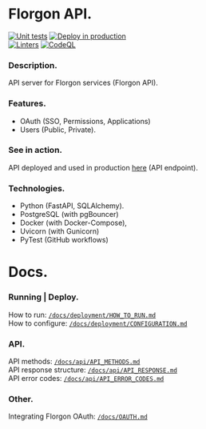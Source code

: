 
# Florgon API.
[![Unit tests](https://github.com/florgon/api/actions/workflows/unittests.yml/badge.svg)](https://github.com/florgon/api/actions/workflows/unittests.yml)
[![Deploy in production](https://github.com/florgon/api/actions/workflows/deploy.yml/badge.svg)](https://github.com/florgon/api/actions/workflows/deploy.yml) \
[![Linters](https://github.com/florgon/api/actions/workflows/linters.yml/badge.svg)](https://github.com/florgon/api/actions/workflows/linters.yml)
[![CodeQL](https://github.com/florgon/api/actions/workflows/codeql-analysis.yml/badge.svg)](https://github.com/florgon/api/actions/workflows/codeql-analysis.yml)

### Description.
API server for Florgon services (Florgon API). 

### Features.
- OAuth (SSO, Permissions, Applications)
- Users (Public, Private).

### See in action.
API deployed and used in production [here](https://api.florgon.space/) (API endpoint).

### Technologies.
- Python (FastAPI, SQLAlchemy).
- PostgreSQL (with pgBouncer)
- Docker (with Docker-Compose), 
- Uvicorn (with Gunicorn)
- PyTest (GitHub workflows)

# Docs.

### Running | Deploy.
How to run: [`/docs/deployment/HOW_TO_RUN.md`](/docs/deployment/HOW_TO_RUN.md) \
How to configure: [`/docs/deployment/CONFIGURATION.md`](/docs/deployment/CONFIGURATION.md)
### API.
API methods: [`/docs/api/API_METHODS.md`](/docs/api/API_METHODS.md) \
API response structure: [`/docs/api/API_RESPONSE.md`](/docs/api/API_RESPONSE.md) \
API error codes: [`/docs/api/API_ERROR_CODES.md`](/docs/api/API_ERROR_CODES.md)
### Other.
Integrating Florgon OAuth: [`/docs/OAUTH.md`](/docs/OAUTH.md)
